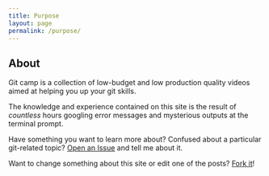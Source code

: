 ```yaml
---
title: Purpose
layout: page
permalink: /purpose/
---
```


## About

Git camp is a collection of low-budget and low production quality videos aimed
at helping you up your git skills.

The knowledge and experience contained on this site is the result of *countless*
hours googling error messages and mysterious outputs at the terminal prompt.

Have something you want to learn more about? Confused about a particular
git-related topic? [Open an Issue](https://github.com/jshawl/git.camp/issues/new?title=post+idea) and tell
me about it.

Want to change something about this site or edit one of the posts? [Fork it](https://github.com/gitcamp/git.camp)!